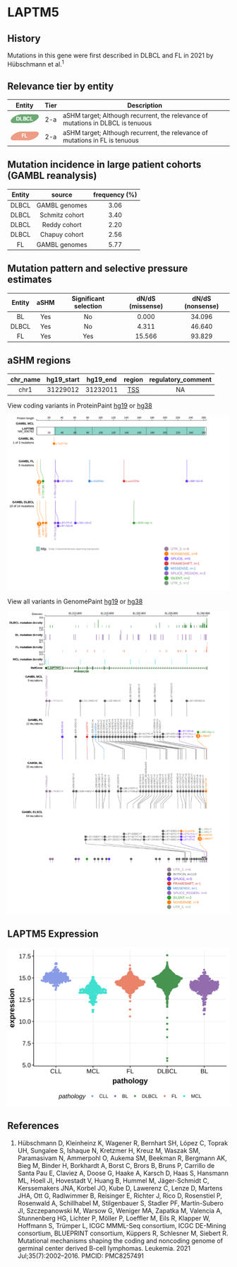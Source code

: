 # LAPTM5
## History
Mutations in this gene were first described in DLBCL and FL in 2021 by Hübschmann et al.<sup>1</sup>

## Relevance tier by entity

|Entity|Tier|Description                              |
|:------:|:----:|-----------------------------------------|
|![DLBCL](images/icons/DLBCL_tier2.png) |2-a | aSHM target; Although recurrent, the relevance of mutations in DLBCL is tenuous |
|![FL](images/icons/FL_tier2.png)    |2-a | aSHM target; Although recurrent, the relevance of mutations in FL is tenuous    |

## Mutation incidence in large patient cohorts (GAMBL reanalysis)

|Entity|source        |frequency (%)|
|:------:|:--------------:|:-------------:|
|DLBCL |GAMBL genomes |3.06         |
|DLBCL |Schmitz cohort|3.40         |
|DLBCL |Reddy cohort  |2.20         |
|DLBCL |Chapuy cohort |2.56         |
|FL    |GAMBL genomes |5.77         |

## Mutation pattern and selective pressure estimates

|Entity|aSHM|Significant selection|dN/dS (missense)|dN/dS (nonsense)|
|:------:|:----:|:---------------------:|:----------------:|:----------------:|
|BL    |Yes |No                   | 0.000          |34.096          |
|DLBCL |Yes |No                   | 4.311          |46.640          |
|FL    |Yes |Yes                  |15.566          |93.829          |

## aSHM regions

|chr_name|hg19_start|hg19_end|region                                                                                   |regulatory_comment|
|:--------:|:----------:|:--------:|:-----------------------------------------------------------------------------------------:|:------------------:|
|chr1    |31229012  |31232011|[TSS](https://genome.ucsc.edu/s/rdmorin/GAMBL%20hg19?position=chr1%3A31229012%2D31232011)|NA                |


View coding variants in ProteinPaint [hg19](https://morinlab.github.io/LLMPP/GAMBL/LAPTM5_protein.html)  or [hg38](https://morinlab.github.io/LLMPP/GAMBL/LAPTM5_protein_hg38.html)

![image](images/proteinpaint/LAPTM5_NM_006762.svg)

View all variants in GenomePaint [hg19](https://morinlab.github.io/LLMPP/GAMBL/LAPTM5.html)  or [hg38](https://morinlab.github.io/LLMPP/GAMBL/LAPTM5_hg38.html)

![image](images/proteinpaint/LAPTM5.svg)

## LAPTM5 Expression
![image](images/gene_expression/LAPTM5_by_pathology.svg)

## References
1.  Hübschmann D, Kleinheinz K, Wagener R, Bernhart SH, López C, Toprak UH, Sungalee S, Ishaque N, Kretzmer H, Kreuz M, Waszak SM, Paramasivam N, Ammerpohl O, Aukema SM, Beekman R, Bergmann AK, Bieg M, Binder H, Borkhardt A, Borst C, Brors B, Bruns P, Carrillo de Santa Pau E, Claviez A, Doose G, Haake A, Karsch D, Haas S, Hansmann ML, Hoell JI, Hovestadt V, Huang B, Hummel M, Jäger-Schmidt C, Kerssemakers JNA, Korbel JO, Kube D, Lawerenz C, Lenze D, Martens JHA, Ott G, Radlwimmer B, Reisinger E, Richter J, Rico D, Rosenstiel P, Rosenwald A, Schillhabel M, Stilgenbauer S, Stadler PF, Martín-Subero JI, Szczepanowski M, Warsow G, Weniger MA, Zapatka M, Valencia A, Stunnenberg HG, Lichter P, Möller P, Loeffler M, Eils R, Klapper W, Hoffmann S, Trümper L, ICGC MMML-Seq consortium, ICGC DE-Mining consortium, BLUEPRINT consortium, Küppers R, Schlesner M, Siebert R. Mutational mechanisms shaping the coding and noncoding genome of germinal center derived B-cell lymphomas. Leukemia. 2021 Jul;35(7):2002–2016. PMCID: PMC8257491

<!-- ORIGIN: hubschmannMutationalMechanismsShaping2021b -->
<!-- FL: hubschmannMutationalMechanismsShaping2021b -->
